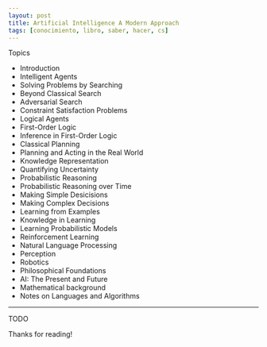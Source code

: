 ```yaml
---
layout: post
title: Artificial Intelligence A Modern Approach
tags: [conocimiento, libro, saber, hacer, cs]
---
```


<!--Resumen-->

Topics 

- Introduction
- Intelligent Agents
- Solving Problems by Searching
- Beyond Classical Search
- Adversarial Search
- Constraint Satisfaction Problems
- Logical Agents
- First-Order Logic
- Inference in First-Order Logic
- Classical Planning
- Planning and Acting in the Real World
- Knowledge Representation
- Quantifying Uncertainty
- Probabilistic Reasoning
- Probabilistic Reasoning over Time
- Making Simple Desicisions
- Making Complex Decisions
- Learning from Examples
- Knowledge in Learning
- Learning Probabilistic Models
- Reinforcement Learning
- Natural Language Processing
- Perception
- Robotics
- Philosophical Foundations
- AI: The Present and Future
- Mathematical background
- Notes on Languages and Algorithms

---

<!--more-->
TODO
  
Thanks for reading!